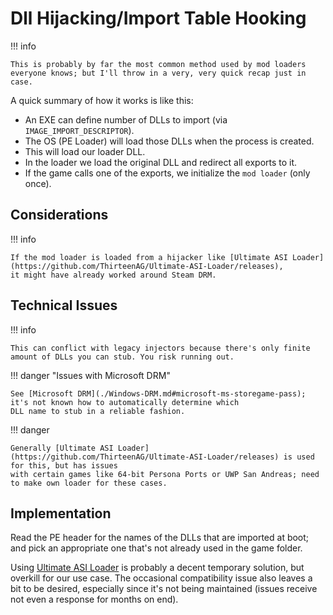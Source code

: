 ﻿# Dll Hijacking/Import Table Hooking

!!! info

    This is probably by far the most common method used by mod loaders everyone knows; but I'll throw in a very, very quick recap just in case.

A quick summary of how it works is like this:  

- An EXE can define number of DLLs to import (via `IMAGE_IMPORT_DESCRIPTOR`).  
- The OS (PE Loader) will load those DLLs when the process is created.  
- This will load our loader DLL.  
- In the loader we load the original DLL and redirect all exports to it.  
- If the game calls one of the exports, we initialize the `mod loader` (only once).  

## Considerations

!!! info

    If the mod loader is loaded from a hijacker like [Ultimate ASI Loader](https://github.com/ThirteenAG/Ultimate-ASI-Loader/releases), 
    it might have already worked around Steam DRM.

## Technical Issues

!!! info

    This can conflict with legacy injectors because there's only finite amount of DLLs you can stub. You risk running out.

!!! danger "Issues with Microsoft DRM"

    See [Microsoft DRM](./Windows-DRM.md#microsoft-ms-storegame-pass); it's not known how to automatically determine which
    DLL name to stub in a reliable fashion.  

!!! danger

    Generally [Ultimate ASI Loader](https://github.com/ThirteenAG/Ultimate-ASI-Loader/releases) is used for this, but has issues
    with certain games like 64-bit Persona Ports or UWP San Andreas; need to make own loader for these cases.

## Implementation

Read the PE header for the names of the DLLs that are imported at boot; and pick an appropriate one that's not already used in the game folder.

Using [Ultimate ASI Loader](https://github.com/ThirteenAG/Ultimate-ASI-Loader/releases) is probably a decent temporary solution, 
but overkill for our use case. The occasional compatibility issue also leaves a bit to be desired, especially since it's not being maintained
(issues receive not even a response for months on end).  